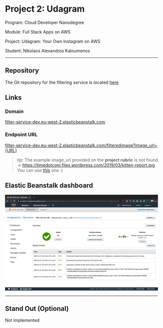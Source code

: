 # Project 2: Udagram

Program: Cloud Developer Nanodegree

Module: Full Stack Apps on AWS

Project: Udagram: Your Own Instagram on AWS

Student: Nikolaos Alexandros Kaloumenos

---

## Repository

The Git repository for the filtering service is located [here](https://github.com/nakaloumenos/udagram/tree/master/image-filter-starter-code)

## Links

### Domain

[filter-service-dev.eu-west-2.elasticbeanstalk.com](filter-service-dev.eu-west-2.elasticbeanstalk.com)

### Endpoint URL

[filter-service-dev.eu-west-2.elasticbeanstalk.com/filteredimage?image_url={URL}](filter-service-dev.eu-west-2.elasticbeanstalk.com/filteredimage?image_url={URL})

> _tip_: The example image_url provided on the **project rubric** is not found -> https://timedotcom.files.wordpress.com/2019/03/kitten-report.jpg
> You can use [this](https://img.devrant.com/devrant/rant/r_176806_tUT9D.jpg) one :)

## Elastic Beanstalk dashboard

![screenshot](https://github.com/nakaloumenos/udagram/blob/dev/Screenshot%202020-04-01%20at%2023.11.50.png)

---

## Stand Out (Optional)

Not implemented

